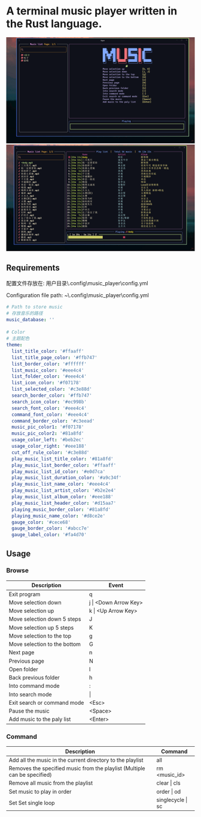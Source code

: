 # A terminal music player written in the Rust language.

![running](./screenshots/running.png)
![playing](./screenshots/playing.png)

## Requirements
配置文件存放在: 用户目录\\.config\music_player\config.yml

Configuration file path: ~\\.config\music_player\config.yml

```yml
# Path to store music
# 存放音乐的路径
music_database: ''

# Color
# 主题配色
theme:
  list_title_color: '#ffaaff'
  list_title_page_color: '#ffb747'
  list_border_color: '#ffffff'
  list_music_color: '#eee4c4'
  list_folder_color: '#eee4c4'
  list_icon_color: '#f07178'
  list_selected_color: '#c3e88d'
  search_border_color: '#ffb747'
  search_icon_color: '#ec998b'
  search_font_color: '#eee4c4'
  command_font_color: '#eee4c4'
  command_border_color: '#c3eead'
  music_pic_color1: '#f07178'
  music_pic_color2: '#81a8fd'
  usage_color_left: '#beb2ec'
  usage_color_right: '#eee188'
  cut_off_rule_color: '#c3e88d'
  play_music_list_title_color: '#81a8fd'
  play_music_list_border_color: '#ffaaff'
  play_music_list_id_color: '#e0d7ca'
  play_music_list_duration_color: '#a9c34f'
  play_music_list_name_color: '#eee4c4'
  play_music_list_artist_color: '#b2e2e4'
  play_music_list_album_color: '#eee188'
  play_music_list_header_color: '#d15aa7'
  playing_music_border_color: '#81a8fd'
  playing_music_name_color: '#d8ce2e'
  gauge_color: '#cece68'
  gauge_border_color: '#abcc7e'
  gauge_label_color: '#fa4d70'
```

## Usage

### Browse

| Description                  | Event                  |
| ---------------------------- | ---------------------- |
| Exit program                 | q                      |
| Move selection down          | j \| \<Down Arrow Key> |
| Move selection up            | k \| \<Up Arrow Key>   |
| Move selection down 5 steps  | J                      |
| Move selection up 5 steps    | K                      |
| Move selection to the top    | g                      |
| Move selection to the bottom | G                      |
| Next page                    | n                      |
| Previous page                | N                      |
| Open folder                  | l                      |
| Back previous folder         | h                      |
| Into command mode            | :                      |
| Into search mode             | \|                     |
| Exit search or command mode  | \<Esc>                 |
| Pause the music              | \<Space>               |
| Add music to the paly list   | \<Enter>               |

### Command

| Description                                                               | Command           |
| ------------------------------------------------------------------------- | ----------------- |
| Add all the music in the current directory to the playlist                | all               |
| Removes the specified music from the playlist (Multiple can be specified) | rm \<music_id>    |
| Remove all music from the playlist                                        | clear \| cls      |
| Set music to play in order                                                | order \| od       |
| Set Set single loop                                                       | singlecycle \| sc |

